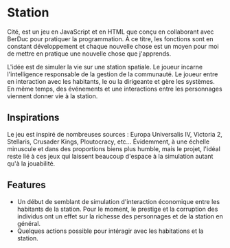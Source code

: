 # Station

Cité, est un jeu en JavaScript et en HTML que conçu en collaborant avec BerDuc pour pratiquer la programmation. À ce titre, les fonctions sont en constant développement et chaque nouvelle chose est un moyen pour moi de mettre en pratique une nouvelle chose que j'apprends.

L'idée est de simuler la vie sur une station spatiale. Le joueur incarne l'intelligence responsable de la gestion de la communauté. Le joueur entre en interaction avec les habitants, le ou la dirigeante et gère les systèmes. En même temps, des événements et une interactions entre les personnages viennent donner vie à la station.

## Inspirations

Le jeu est inspiré de nombreuses sources : Europa Universalis IV, Victoria 2, Stellaris, Crusader Kings, Ploutocracy, etc... Évidemment, à une échelle minuscule et dans des proportions biens plus humble, mais le projet, l'idéal reste lié à ces jeux qui laissent beaucoup d'espace à la simulation autant qu'à la jouabilité.

## Features

- Un début de semblant de simulation d'interaction économique entre les habitants de la station. Pour le moment, le prestige et la corruption des individus ont un effet sur la richesse des personnages et de la station en général.
- Quelques actions possible pour intéragir avec les habitations et la station.